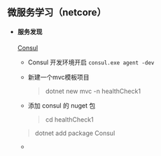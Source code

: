 ## 微服务学习（netcore）

* #### 服务发现

  [Consul](https://www.consul.io/)

  * Consul 开发环境开启 `consul.exe agent -dev`

  * 新建一个mvc模板项目

    >  dotnet new mvc -n healthCheck1

  * 添加 consul 的 nuget 包

    > cd healthCheck1
  >
    > dotnet add package Consul
  
  * 